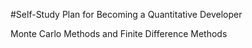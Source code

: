 #Self-Study Plan for Becoming a Quantitative Developer

Monte Carlo Methods and Finite Difference Methods
